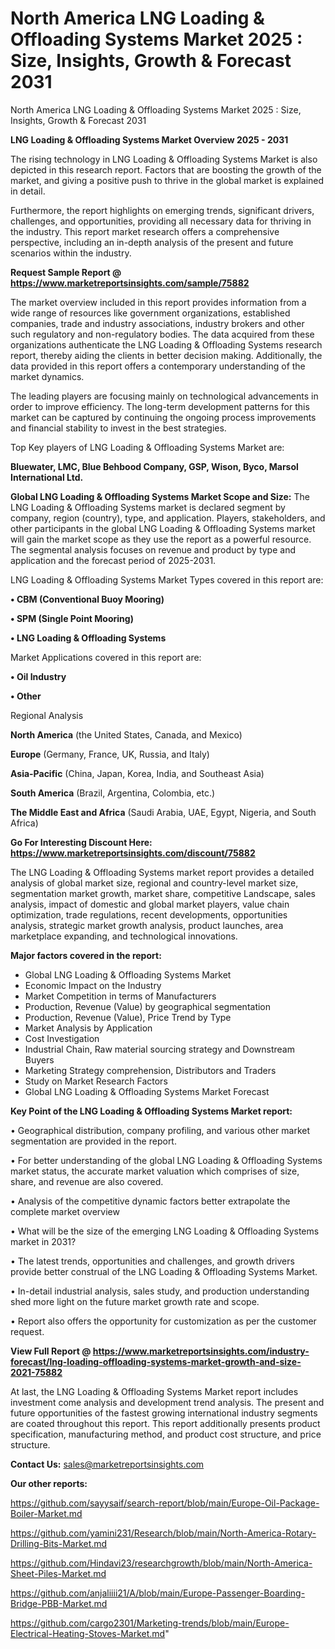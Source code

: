 # North America LNG Loading & Offloading Systems Market 2025 : Size, Insights, Growth & Forecast 2031
North America LNG Loading & Offloading Systems Market 2025 : Size, Insights, Growth & Forecast 2031

<Strong> LNG Loading & Offloading Systems Market Overview 2025 - 2031</strong>

The rising technology in LNG Loading & Offloading Systems Market is also depicted in this research report. Factors that are boosting the growth of the market, and giving a positive push to thrive in the global market is explained in detail.

Furthermore, the report highlights on emerging trends, significant drivers, challenges, and opportunities, providing all necessary data for thriving in the industry. This report market research offers a comprehensive perspective, including an in-depth analysis of the present and future scenarios within the industry.

<strong>Request Sample Report @ <a href=https://www.marketreportsinsights.com/sample/75882>https://www.marketreportsinsights.com/sample/75882</a></strong>

The market overview included in this report provides information from a wide range of resources like government organizations, established companies, trade and industry associations, industry brokers and other such regulatory and non-regulatory bodies. The data acquired from these organizations authenticate the LNG Loading & Offloading Systems research report, thereby aiding the clients in better decision making. Additionally, the data provided in this report offers a contemporary understanding of the market dynamics.

The leading players are focusing mainly on technological advancements in order to improve efficiency. The long-term development patterns for this market can be captured by continuing the ongoing process improvements and financial stability to invest in the best strategies.

Top Key players of LNG Loading & Offloading Systems Market are:

<strong>Bluewater, LMC, Blue Behbood Company, GSP, Wison, Byco, Marsol International Ltd.</strong>

<strong><b>Global LNG Loading & Offloading Systems Market Scope and Size:</b></strong>
The LNG Loading & Offloading Systems market is declared segment by company, region (country), type, and application. Players, stakeholders, and other participants in the global LNG Loading & Offloading Systems market will gain the market scope as they use the report as a powerful resource. The segmental analysis focuses on revenue and product by type and application and the forecast period of 2025-2031.

LNG Loading & Offloading Systems Market Types covered in this report are:

<strong>• CBM (Conventional Buoy Mooring)

• SPM (Single Point Mooring)

• LNG Loading & Offloading Systems</strong>

Market Applications covered in this report are:

<strong>• Oil Industry

• Other</strong> 

Regional Analysis

<strong>North America</strong> (the United States, Canada, and Mexico)

<strong>Europe</strong> (Germany, France, UK, Russia, and Italy)

<strong>Asia-Pacific</strong> (China, Japan, Korea, India, and Southeast Asia)

<strong>South America</strong> (Brazil, Argentina, Colombia, etc.)

<strong>The Middle East and Africa</strong> (Saudi Arabia, UAE, Egypt, Nigeria, and South Africa)

<strong>Go For Interesting Discount Here: <a href=https://www.marketreportsinsights.com/discount/75882>https://www.marketreportsinsights.com/discount/75882</a></strong>

The LNG Loading & Offloading Systems market report provides a detailed analysis of global market size, regional and country-level market size, segmentation market growth, market share, competitive Landscape, sales analysis, impact of domestic and global market players, value chain optimization, trade regulations, recent developments, opportunities analysis, strategic market growth analysis, product launches, area marketplace expanding, and technological innovations.

<strong><b>Major factors covered in the report:</b></strong>
<ul>
  <li>Global LNG Loading & Offloading Systems Market </li>
  <li>Economic Impact on the Industry</li>
  <li>Market Competition in terms of Manufacturers</li>
  <li>Production, Revenue (Value) by geographical segmentation</li>
  <li>Production, Revenue (Value), Price Trend by Type</li>
  <li>Market Analysis by Application</li>
  <li>Cost Investigation</li>
  <li>Industrial Chain, Raw material sourcing strategy and Downstream Buyers</li>
  <li>Marketing Strategy comprehension, Distributors and Traders</li>
  <li>Study on Market Research Factors</li>
  <li>Global LNG Loading & Offloading Systems Market Forecast</li>
</ul>

<strong><b>Key Point of the LNG Loading & Offloading Systems Market report:</b></strong>

• Geographical distribution, company profiling, and various other market segmentation are provided in the report.

• For better understanding of the global LNG Loading & Offloading Systems market status, the accurate market valuation which comprises of size, share, and revenue are also covered.

• Analysis of the competitive dynamic factors better extrapolate the complete market overview

• What will be the size of the emerging LNG Loading & Offloading Systems market in 2031?

• The latest trends, opportunities and challenges, and growth drivers provide better construal of the LNG Loading & Offloading Systems Market.

• In-detail industrial analysis, sales study, and production understanding shed more light on the future market growth rate and scope.

• Report also offers the opportunity for customization as per the customer request.

<strong><b>View Full Report @ <a href=https://www.marketreportsinsights.com/industry-forecast/lng-loading-offloading-systems-market-growth-and-size-2021-75882>https://www.marketreportsinsights.com/industry-forecast/lng-loading-offloading-systems-market-growth-and-size-2021-75882</a></b></strong>


At last, the LNG Loading & Offloading Systems Market report includes investment come analysis and development trend analysis. The present and future opportunities of the fastest growing international industry segments are coated throughout this report. This report additionally presents product specification, manufacturing method, and product cost structure, and price structure.

<strong>Contact Us:</strong>
sales@marketreportsinsights.com

<strong>Our other reports:</strong>

<a href=https://github.com/sayysaif/search-report/blob/main/Europe-Oil-Package-Boiler-Market.md>https://github.com/sayysaif/search-report/blob/main/Europe-Oil-Package-Boiler-Market.md</a>

<a href=https://github.com/yamini231/Research/blob/main/North-America-Rotary-Drilling-Bits-Market.md>https://github.com/yamini231/Research/blob/main/North-America-Rotary-Drilling-Bits-Market.md</a>

<a href=https://github.com/Hindavi23/researchgrowth/blob/main/North-America-Sheet-Piles-Market.md>https://github.com/Hindavi23/researchgrowth/blob/main/North-America-Sheet-Piles-Market.md</a>

<a href=https://github.com/anjaliiii21/A/blob/main/Europe-Passenger-Boarding-Bridge-PBB-Market.md>https://github.com/anjaliiii21/A/blob/main/Europe-Passenger-Boarding-Bridge-PBB-Market.md</a>

<a href=https://github.com/cargo2301/Marketing-trends/blob/main/Europe-Electrical-Heating-Stoves-Market.md>https://github.com/cargo2301/Marketing-trends/blob/main/Europe-Electrical-Heating-Stoves-Market.md</a>"
